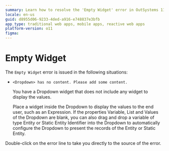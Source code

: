 ```yaml
---
summary: Learn how to resolve the 'Empty Widget' error in OutSystems 11 (O11) by adding content to Dropdown widgets.
locale: en-us
guid: d8955d06-9233-4ded-a916-e748837e3bfb
app_type: traditional web apps, mobile apps, reactive web apps
platform-version: o11
figma:
---
```


# Empty Widget

The `Empty Widget` error is issued in the following situations:

* `<Dropdown> has no content. Please add some content.`

    You have a Dropdown widget that does not include any widget to display the values.

    Place a widget inside the Dropdown to display the values to the end user, such as an Expression. If the properties Variable, List and Values of the Dropdown are blank, you can also drag and drop a variable of type Entity or Static Entity Identifier into the Dropdown to automatically configure the Dropdown to present the records of the Entity or Static Entity.

Double-click on the error line to take you directly to the source of the error.
